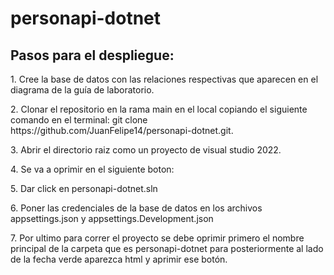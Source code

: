 # personapi-dotnet
<h2>Pasos para el despliegue:</h2>
  <p> 1. Cree la base de datos con las relaciones respectivas que aparecen en el diagrama de la guía de laboratorio.</p>
  <p> 2. Clonar el repositorio en la rama main en el local copiando el siguiente comando en el terminal: git clone https://github.com/JuanFelipe14/personapi-dotnet.git. </p>
  <p> 3. Abrir el directorio raiz como un proyecto de visual studio 2022. </p>
  <p> 4. Se va a oprimir en el siguiente boton:</p>
  <p> 5. Dar click en personapi-dotnet.sln</p>
  <p> 6. Poner las credenciales de la base de datos en los archivos appsettings.json y appsettings.Development.json</p>
  <p> 7. Por ultimo para correr el proyecto se debe oprimir primero el nombre principal de la carpeta que es personapi-dotnet para posteriormente al lado de la fecha verde aparezca html y aprimir ese botón.</p>
